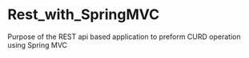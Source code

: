 # Rest_with_SpringMVC
Purpose of the REST api based application to preform CURD operation using Spring MVC
